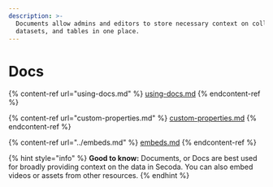 ```yaml
---
description: >-
  Documents allow admins and editors to store necessary context on collections,
  datasets, and tables in one place.
---
```


# Docs

{% content-ref url="using-docs.md" %}
[using-docs.md](using-docs.md)
{% endcontent-ref %}

{% content-ref url="custom-properties.md" %}
[custom-properties.md](custom-properties.md)
{% endcontent-ref %}

{% content-ref url="../embeds.md" %}
[embeds.md](../embeds.md)
{% endcontent-ref %}

{% hint style="info" %}
**Good to know:** Documents, or Docs are best used for broadly providing context on the data in Secoda. You can also embed videos or assets from other resources.&#x20;
{% endhint %}

